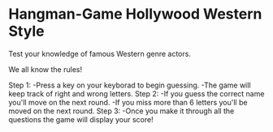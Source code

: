 # Hangman-Game Hollywood Western Style

Test your knowledge of famous Western genre actors.

We all know the rules!

Step 1:
-Press a key on your keyborad to begin guessing.
-The game will keep track of right and wrong letters. 
Step 2:
-If you guess the correct name you'll move on the next round.
-If you miss more than 6 letters you'll be moved on the next round.
Step 3:
-Once you make it through all the questions the game will display your score! 